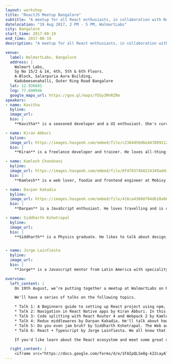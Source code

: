 ```yaml
---
layout: workshop
title: "ReactJS Meetup Bangalore"
subtitle: "A meetup for all React enthusiasts, in collaboration with ReactJS Bangalore community."
datelocation: "19 Aug 2017, 2 PM - 5 PM, WalmartLabs"
city: Bangalore
start_time: 2017-08-19
end_time: 2017-08-19
description: "A meetup for all React enthusiasts, in collaboration with ReactJS Bangalore community."

venue:
  label: WalmartLabs, Bangalore
  address: |
    Walmart Labs,
    Sy No 15/2 & 14, 4th, 5th & 6th Floors.
    A-Block, Salarpuria Aura Building,
    Kadubeesenahalli, Outer Ring Road Bangalore
  lat: 12.936681
  lng: 77.690946
  google_maps_url: https://goo.gl/maps/fEGy3MnRZRm
speakers:
- name: Kavitha
  byline:
  image_url:
  bio: |
    **Kavitha** is a seasoned developer and a UI enthusiast. She's currently working as a software developer at Tesco. She has been on the technology journey for about 7 years now.

- name: Kiran Abburi
  byline:
  image_url: https://images.hasgeek.com/embed/file/c2384d50d6e44788911262bfd13bf307
  bio: |
    **Kiran** is a freelance developer and trainer. He loves all-thing-react. He's an open source contributor and the organizer of ReactJS Bangalore meetup.

- name: Kamlesh Chandnani
  byline:
  image_url: https://images.hasgeek.com/embed/file/0f4f8374b0224349adda0faf16f11154
  bio: |
    **Kamlesh** is a web lover, foodie and frontend engineer at Mobisy.

- name: Darpan Kakadia
  byline:
  image_url: https://images.hasgeek.com/embed/file/416ca43660704db18a66e032e44de42a
  bio: |
    **Darpan** is a JavaScript enthusiast. He loves travelling and is currently working as a UI Engineer at Cleartrip.

- name: Siddharth Kshetrapal
  byline:
  image_url:
  bio: |
    **Siddharth** is a Physics graduate. He likes to talk about design, web performance and open source. He's a JavaScript architect at Practo.


- name: Jorge Lainfiesta
  byline:
  image_url:
  bio: |
    **Jorge** is a Javascript mentor from Latin America with speciality in frontend frameworks. He helps engineering teams around the world embrace modern web tooling.

overview:
  left_content: |
    On 19th August, we’re putting together a meetup at WalmartLabs on React. In this meetup, we hope to cover a spectrum of topics from beginner, intermediate to advanced level talks. For this meetup, we’re collaborating with the amazing [React JS Bangalore](https://www.meetup.com/ReactJS-Bangalore) community.

    We'll have a series of talks on the following topics.

    * Talk 1: A Beginners guide to setting up React project using npm, babel6, webpack and express server by Kavitha. This will help and guide people to setup React environment for the first time using Babel, Webpack and Express. The idea is for new developers to quickly setup React before they can explore its vastness.
    * Talk 2: Navigation in React Native apps by Kiran Abburi. In this talk, different navigation solutions available in react native with their pros and cons, will be discussed. React Navigation library will be discussed in more detail along with demos for various navigation patterns in mobile apps.
    * Talk 3: Code splitting with React Router 4 and Webpack 2 by Kamlesh Chandnani.
    * Talk 4: Redux middlewares by Darpan Kakadia. He'll talk about how redux middlewares work? Different approaches to handling asynchronous Redux actions will be discussed and compared.
    * Talk 5: Do you even jam bruh? by Siddharth Kshetrapal. The Web audio API is incredibly flexible, you can play a wide variety of sounds. Combine this with the declarative nature of React and you can compose music in your browser
    * Talk 6: React + Typescript by Jorge Lainfiesta. We all know that React rocks, let's take it to the next level with Typescript! In this talk we'll explore how types can make your application more robust and future-proof.

    If you'd like learn about the React ecosystem and meet some great developers, this is a great place to be. RSVP now to reserve your spot!

  right_content: |
    <iframe src="https://docs.google.com/forms/d/e/1FAIpQLSe8g-k22cayATUfbV28gLcJcJw2PAFZipPECTigq5dCcP2ryg/viewform?embedded=true" frameborder="0" marginheight="0" marginwidth="0" style="width:100%; height:45rem;">Loading...</iframe>
---
```

